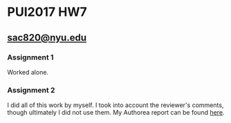 # PUI2017 HW7
## sac820@nyu.edu

### Assignment 1
Worked alone.


### Assignment 2
I did all of this work by myself. I took into account the reviewer's comments,
though ultimately I did not use them. My Authorea report can be found
[here](https://www.authorea.com/211829/B1xiIUlScwLwm8J2OyD2zA). 
